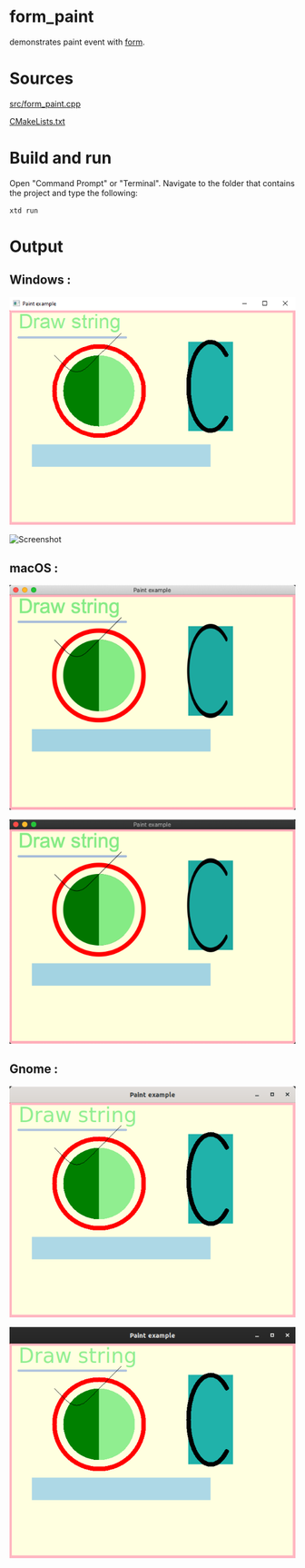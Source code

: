 # form_paint

demonstrates paint event with [form](../../../src/xtd_forms/include/xtd/forms/form.hpp).

# Sources

[src/form_paint.cpp](src/form_paint.cpp)

[CMakeLists.txt](CMakeLists.txt)

# Build and run

Open "Command Prompt" or "Terminal". Navigate to the folder that contains the project and type the following:

```shell
xtd run
```

# Output

## Windows :

![Screenshot](../../../docs/pictures/examples/form_paint_w.png)

![Screenshot](../../../docs/pictures/examples/form_paint_wd.png)

## macOS :

![Screenshot](../../../docs/pictures/examples/form_paint_m.png)

![Screenshot](../../../docs/pictures/examples/form_paint_md.png)

## Gnome :

![Screenshot](../../../docs/pictures/examples/form_paint_g.png)

![Screenshot](../../../docs/pictures/examples/form_paint_gd.png)
